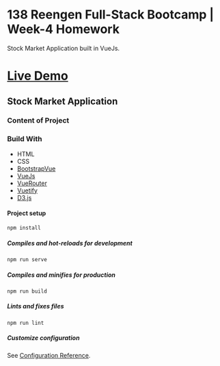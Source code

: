 # 138 Reengen Full-Stack Bootcamp | Week-4 Homework

Stock Market Application built in VueJs.

# [Live Demo](https://stock-market-app-week-3.netlify.app/)

## Stock Market Application

### Content of Project

### Build With

- HTML
- CSS
- [BootstrapVue](https://bootstrap-vue.org/)
- [VueJs](https://vuejs.org/)
- [VueRouter](https://router.vuejs.org/)
- [Vuetify](https://vuetifyjs.com/en/)
- [D3.js](https://d3js.org/)


#### Project setup
```
npm install
```

##### Compiles and hot-reloads for development
```
npm run serve
```

##### Compiles and minifies for production
```
npm run build
```

##### Lints and fixes files
```
npm run lint
```

##### Customize configuration
See [Configuration Reference](https://cli.vuejs.org/config/).